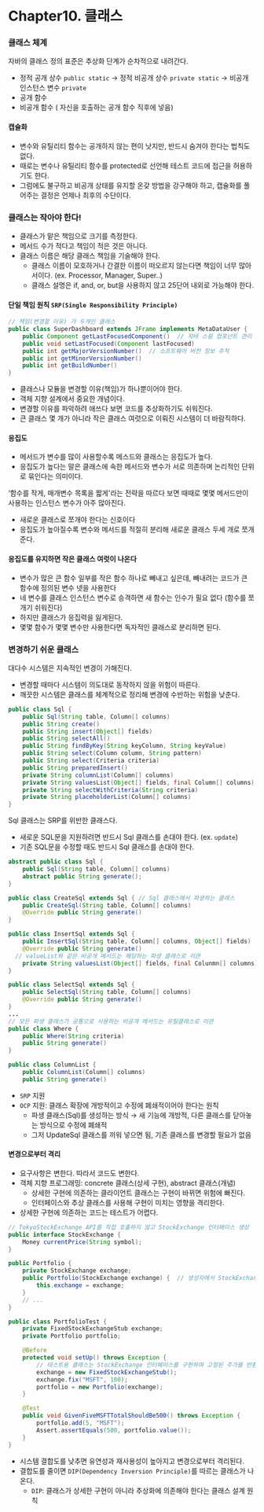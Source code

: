 # Chapter10. 클래스

### 클래스 체계 

자바의 클래스 정의 표준은 추상화 단계가 순차적으로 내려간다.

- 정적 공개 상수 `public static` -> 정적 비공개 상수 `private static` -> 비공개 인스턴스 변수 `private`
- 공개 함수
- 비공개 함수 ( 자신을 호출하는 공개 함수 직후에 넣음)

#### 캡슐화

- 변수와 유틸리티 함수는 공개하지 않는 편이 낫지만, 반드시 숨겨야 한다는 법칙도 없다.
- 때로는 변수나 유틸리티 함수를 protected로 선언해 테스트 코드에 접근을 허용하기도 한다.
- 그럼에도 불구하고 비공개 상태를 유지할 온갖 방법을 강구해야 하고, 캡슐화를 풀어주는 결정은 언제나 최후의 수단이다.


### 클래스는 작아야 한다!

- 클래스가 맡은 책임으로 크기를 측정한다.
- 메서드 수가 적다고 책임이 적은 것은 아니다.
- 클래스 이름은 해당 클래스 책임을 기술해야 한다.
  - 클래스 이름이 모호하거나 간결한 이름이 떠오르지 않는다면 책임이 너무 많아서이다. (ex. Processor, Manager, Super..)
  - 클래스 설명은 if, and, or, but을 사용하지 않고 25단어 내외로 가능해야 한다.

#### 단일 책임 원칙 `SRP(Single Responsibility Principle)`

```java
// 책임(변경할 이유) 가 두개인 클래스
public class SuperDashboard extends JFrame implements MetaDataUser {
    public Component getLastFocusedComponent()  // 자바 스윙 컴포넌트 관리
    public void setLastFocused(Component lastFocused)
    public int getMajorVersionNumber()  // 소프트웨어 버전 정보 추적
    public int getMinorVersionNumber()
    public int getBuildNumber() 
}
```

- 클래스나 모듈을 변경할 이유(책임)가 하나뿐이어야 한다.
- 객체 지향 설계에서 중요한 개념이다.
- 변경할 이유를 파악하려 애쓰다 보면 코드를 추상화하기도 쉬워진다.
- 큰 클래스 몇 개가 아니라 작은 클래스 여럿으로 이뤄진 시스템이 더 바람직하다.

#### 응집도

- 메서드가 변수를 많이 사용할수록 메스드와 클래스는 응집도가 높다.
- 응집도가 높다는 말은 클래스에 속한 메서드와 변수가 서로 의존하며 논리적인 단위로 묶인다는 의미이다.


‘함수를 작게, 매개변수 목록을 짧게'라는 전략을 따르다 보면 때때로 몇몇 메서드만이 사용하는 인스턴스 변수가 아주 많아진다.
- 새로운 클래스로 쪼개야 한다는 신호이다
- 응집도가 높아질수록 변수와 메서드를 적절히 분리해 새로운 클래스 두세 개로 쪼개준다.

#### 응집도를 유지하면 작은 클래스 여럿이 나온다 

- 변수가 많은 큰 함수 일부를 작은 함수 하나로 빼내고 싶은데, 빼내려는 코드가 큰 함수에 정의된 변수 넷을 사용한다
- 네 변수를 클래스 인스턴스 변수로 승격하면 새 함수는 인수가 필요 없다 (함수를 쪼개기 쉬워진다)
- 하지만 클래스가 응집력을 잃게된다.
- 몇몇 함수가 몇몇 변수만 사용한다면 독자적인 클래스로 분리하면 된다.

### 변경하기 쉬운 클래스

대다수 시스템은 지속적인 변경이 가해진다.

- 변경할 때마다 시스템이 의도대로 동작하지 않을 위험이 따른다.
- 깨끗한 시스템은 클래스를 체계적으로 정리해 변경에 수반하는 위험을 낮춘다.

```java
public class Sql {
    public Sql(String table, Column[] columns)
    public String create()
    public String insert(Object[] fields)
    public String selectAll()
    public String findByKey(String keyColumn, String keyValue)
    public String select(Column column, String pattern)
    public String select(Criteria criteria)
    public String preparedInsert()
    private String columnList(Column[] columns)
    private String valuesList(Object[] fields, final Column[] columns) 
    private String selectWithCriteria(String criteria)
    private String placeholderList(Column[] columns)
}
```
Sql 클래스는 SRP를 위반한 클래스다.

- 새로운 SQL문을 지원하려면 반드시 Sql 클래스를 손대야 한다. (ex. `update`)
- 기존 SQL문을 수정할 때도 반드시 Sql 클래스를 손대야 한다.

```java
abstract public class Sql {
	public Sql(String table, Column[] columns)
	abstract public String generate();    
}

public class CreateSql extends Sql { // Sql 클래스에서 파생하는 클래스
	public CreateSql(String table, Column[] columns)
	@Override public String generate()
}

public class InsertSql extends Sql {
	public InsertSql(String table, Column[] columns, Object[] fields)
	@Override public String generate()
  // valueList와 같은 비공개 메서드는 해당하는 파생 클래스로 이관
	private String valuesList(Object[] fields, final Colunmn[] columns)
}

public class SelectSql extends Sql {
	public SelectSql(String table, Column[] columns)
	@Override public String generate()
}
...
// 모든 파생 클래스가 공통으로 사용하는 비공개 메서드는 유틸클래스로 이관
public class Where {
    public Where(String criteria)
    public String generate()
}

public class ColumnList {
    public ColumnList(Column[] columns)
    public String generate()
```

- `SRP` 지원
- `OCP` 지원: 클래스 확장에 개방적이고 수정에 폐쇄적이어야 한다는 원칙
  - 파생 클래스(Sql)를 생성하는 방식 → 새 기능에 개방적, 다른 클래스를 닫아놓는 방식으로 수정에 폐쇄적
  - 그저 UpdateSql 클래스를 끼워 넣으면 됨, 기존 클래스를 변경할 필요가 없음
 
#### 변경으로부터 격리

- 요구사항은 변한다. 따라서 코드도 변한다.
- 객체 지향 프로그래밍: concrete 클래스(상세 구현), abstract 클래스(개념)
  - 상세한 구현에 의존하는 클라이언트 클래스는 구현이 바뀌면 위험에 빠진다.
  - 인터페이스와 추상 클래스를 사용해 구현이 미치는 영향을 격리한다.
- 상세한 구현에 의존하는 코드는 테스트가 어렵다.

```java
// TokyoStockExchange API를 직접 호출하지 않고 StockExchange 인터페이스 생성
public interface StockExchange {
    Money currentPrice(String symbol);
}

public Portfolio {
    private StockExchange exchange;
    public Portfolio(StockExchange exchange) {  // 생성자에서 StockExchange를 인수로 받음
        this.exchange = exchange;
    }
    // ...
}
```

```java
public class PortfolioTest {
    private FixedStockExchangeStub exchange;
    private Portfolio portfolio;

    @Before
    protected void setUp() throws Exception {
        // 테스트용 클래스는 StockExchange 인터페이스를 구현하며 고정된 주가를 반환
        exchange = new FixedStockExchangeStub(); 
        exchange.fix("MSFT", 100);
        portfolio = new Portfolio(exchange);
    }

    @Test
    public void GivenFiveMSFTTotalShouldBe500() throws Exception {
        portfolio.add(5, "MSFT");
        Assert.assertEquals(500, portfolio.value()); 
    }
}
```

- 시스템 결합도를 낮추면 유연성과 재사용성이 높아지고 변경으로부터 격리된다.
- 결합도를 줄이면 `DIP(Dependency Inversion Principle)`를 따르는 클래스가 나온다.
  - `DIP`: 클래스가 상세한 구현이 아니라 추상화에 의존해야 한다는 클래스 설계 원칙
